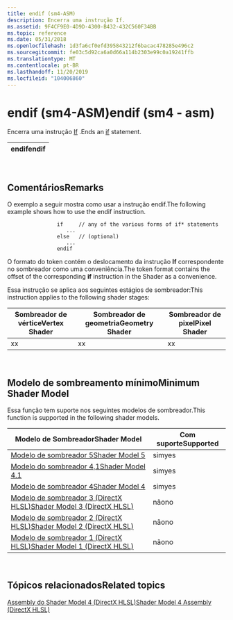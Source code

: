 ```yaml
---
title: endif (sm4-ASM)
description: Encerra uma instrução If.
ms.assetid: 9F4CF9E0-4D9D-4300-B432-432C560F34BB
ms.topic: reference
ms.date: 05/31/2018
ms.openlocfilehash: 1d3fa6cf0efd395843212f6bacac478285e496c2
ms.sourcegitcommit: fe03c5d92ca6a0d66a114b2303e99c0a19241ffb
ms.translationtype: MT
ms.contentlocale: pt-BR
ms.lasthandoff: 11/20/2019
ms.locfileid: "104006860"
---
```

# <a name="endif-sm4---asm"></a><span data-ttu-id="96b04-103">endif (sm4-ASM)</span><span class="sxs-lookup"><span data-stu-id="96b04-103">endif (sm4 - asm)</span></span>

<span data-ttu-id="96b04-104">Encerra uma instrução [If](if--sm4---asm-.md) .</span><span class="sxs-lookup"><span data-stu-id="96b04-104">Ends an [if](if--sm4---asm-.md) statement.</span></span>



| <span data-ttu-id="96b04-105">endif</span><span class="sxs-lookup"><span data-stu-id="96b04-105">endif</span></span> |
|-------|



 

## <a name="remarks"></a><span data-ttu-id="96b04-106">Comentários</span><span class="sxs-lookup"><span data-stu-id="96b04-106">Remarks</span></span>

<span data-ttu-id="96b04-107">O exemplo a seguir mostra como usar a instrução endif.</span><span class="sxs-lookup"><span data-stu-id="96b04-107">The following example shows how to use the endif instruction.</span></span>

``` syntax
                if     // any of the various forms of if* statements
                   ...
                else   // (optional)
                   ...
                endif
```

<span data-ttu-id="96b04-108">O formato do token contém o deslocamento da instrução **If** correspondente no sombreador como uma conveniência.</span><span class="sxs-lookup"><span data-stu-id="96b04-108">The token format contains the offset of the corresponding **if** instruction in the Shader as a convenience.</span></span>

<span data-ttu-id="96b04-109">Essa instrução se aplica aos seguintes estágios de sombreador:</span><span class="sxs-lookup"><span data-stu-id="96b04-109">This instruction applies to the following shader stages:</span></span>



| <span data-ttu-id="96b04-110">Sombreador de vértice</span><span class="sxs-lookup"><span data-stu-id="96b04-110">Vertex Shader</span></span> | <span data-ttu-id="96b04-111">Sombreador de geometria</span><span class="sxs-lookup"><span data-stu-id="96b04-111">Geometry Shader</span></span> | <span data-ttu-id="96b04-112">Sombreador de pixel</span><span class="sxs-lookup"><span data-stu-id="96b04-112">Pixel Shader</span></span> |
|---------------|-----------------|--------------|
| <span data-ttu-id="96b04-113">x</span><span class="sxs-lookup"><span data-stu-id="96b04-113">x</span></span>             | <span data-ttu-id="96b04-114">x</span><span class="sxs-lookup"><span data-stu-id="96b04-114">x</span></span>               | <span data-ttu-id="96b04-115">x</span><span class="sxs-lookup"><span data-stu-id="96b04-115">x</span></span>            |



 

## <a name="minimum-shader-model"></a><span data-ttu-id="96b04-116">Modelo de sombreamento mínimo</span><span class="sxs-lookup"><span data-stu-id="96b04-116">Minimum Shader Model</span></span>

<span data-ttu-id="96b04-117">Essa função tem suporte nos seguintes modelos de sombreador.</span><span class="sxs-lookup"><span data-stu-id="96b04-117">This function is supported in the following shader models.</span></span>



| <span data-ttu-id="96b04-118">Modelo de Sombreador</span><span class="sxs-lookup"><span data-stu-id="96b04-118">Shader Model</span></span>                                              | <span data-ttu-id="96b04-119">Com suporte</span><span class="sxs-lookup"><span data-stu-id="96b04-119">Supported</span></span> |
|-----------------------------------------------------------|-----------|
| [<span data-ttu-id="96b04-120">Modelo de sombreador 5</span><span class="sxs-lookup"><span data-stu-id="96b04-120">Shader Model 5</span></span>](d3d11-graphics-reference-sm5.md)        | <span data-ttu-id="96b04-121">sim</span><span class="sxs-lookup"><span data-stu-id="96b04-121">yes</span></span>       |
| [<span data-ttu-id="96b04-122">Modelo do sombreador 4,1</span><span class="sxs-lookup"><span data-stu-id="96b04-122">Shader Model 4.1</span></span>](dx-graphics-hlsl-sm4.md)              | <span data-ttu-id="96b04-123">sim</span><span class="sxs-lookup"><span data-stu-id="96b04-123">yes</span></span>       |
| [<span data-ttu-id="96b04-124">Modelo de sombreador 4</span><span class="sxs-lookup"><span data-stu-id="96b04-124">Shader Model 4</span></span>](dx-graphics-hlsl-sm4.md)                | <span data-ttu-id="96b04-125">sim</span><span class="sxs-lookup"><span data-stu-id="96b04-125">yes</span></span>       |
| [<span data-ttu-id="96b04-126">Modelo de sombreador 3 (DirectX HLSL)</span><span class="sxs-lookup"><span data-stu-id="96b04-126">Shader Model 3 (DirectX HLSL)</span></span>](dx-graphics-hlsl-sm3.md) | <span data-ttu-id="96b04-127">não</span><span class="sxs-lookup"><span data-stu-id="96b04-127">no</span></span>        |
| [<span data-ttu-id="96b04-128">Modelo de sombreador 2 (DirectX HLSL)</span><span class="sxs-lookup"><span data-stu-id="96b04-128">Shader Model 2 (DirectX HLSL)</span></span>](dx-graphics-hlsl-sm2.md) | <span data-ttu-id="96b04-129">não</span><span class="sxs-lookup"><span data-stu-id="96b04-129">no</span></span>        |
| [<span data-ttu-id="96b04-130">Modelo de sombreador 1 (DirectX HLSL)</span><span class="sxs-lookup"><span data-stu-id="96b04-130">Shader Model 1 (DirectX HLSL)</span></span>](dx-graphics-hlsl-sm1.md) | <span data-ttu-id="96b04-131">não</span><span class="sxs-lookup"><span data-stu-id="96b04-131">no</span></span>        |



 

## <a name="related-topics"></a><span data-ttu-id="96b04-132">Tópicos relacionados</span><span class="sxs-lookup"><span data-stu-id="96b04-132">Related topics</span></span>

<dl> <dt>

[<span data-ttu-id="96b04-133">Assembly do Shader Model 4 (DirectX HLSL)</span><span class="sxs-lookup"><span data-stu-id="96b04-133">Shader Model 4 Assembly (DirectX HLSL)</span></span>](dx-graphics-hlsl-sm4-asm.md)
</dt> </dl>

 

 




